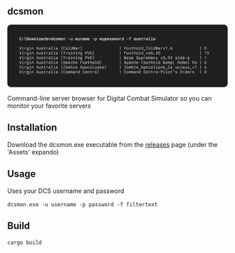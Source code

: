 ## dcsmon
![screenshot](./screenshot.png)

Command-line server browser for Digital Combat Simulator so you can monitor your favorite servers

## Installation

Download the dcsmon.exe executable from the [releases](https://github.com/glenmurphy/dcsmon/releases) page (under the 'Assets' expando)

## Usage
Uses your DCS username and password

    dcsmon.exe -u username -p password -f filtertext

## Build

    cargo build